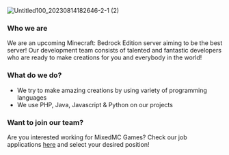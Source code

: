 ![Untitled100_20230814182646-2-1 (2)](https://github.com/MixedMC/.github/assets/86055764/36649a1f-5aec-4353-b01e-8ccc75bebcc7)

### Who we are

We are an upcoming Minecraft: Bedrock Edition server aiming to be the best server! Our development team consists of talented and fantastic developers who are ready to make creations for you and everybody in the world!

### What do we do?

- We try to make amazing creations by using variety of programming languages
- We use PHP, Java, Javascript & Python on our projects

### Want to join our team?

Are you interested working for MixedMC Games? Check our job applications [here](https://bit.ly/mstudiosapply) and select your desired position!
